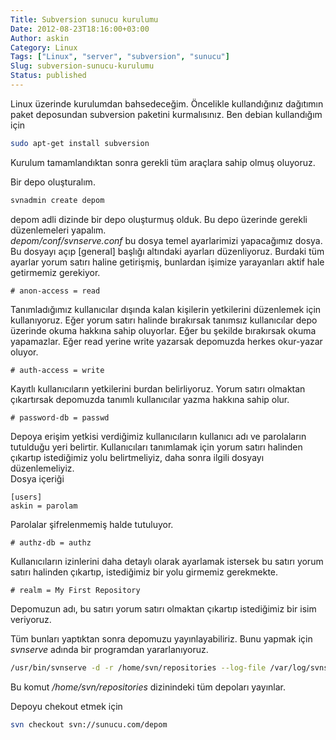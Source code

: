 ```yaml
---
Title: Subversion sunucu kurulumu
Date: 2012-08-23T18:16:00+03:00
Author: askin
Category: Linux
Tags: ["Linux", "server", "subversion", "sunucu"]
Slug: subversion-sunucu-kurulumu
Status: published
---
```


Linux üzerinde kurulumdan bahsedeceğim. Öncelikle kullandığınız dağıtımın paket deposundan subversion paketini kurmalısınız. Ben debian kullandığım için

```bash
sudo apt-get install subversion
```

Kurulum tamamlandıktan sonra gerekli tüm araçlara sahip olmuş oluyoruz.

Bir depo oluşturalım.

```bash
svnadmin create depom
```

depom adli dizinde bir depo oluşturmuş olduk. Bu depo üzerinde gerekli düzenlemeleri yapalım.  
*depom/conf/svnserve.conf* bu dosya temel ayarlarimizi yapacağımız dosya. Bu dosyayı açıp \[general\] başlığı altındaki ayarları düzenliyoruz. Burdaki tüm ayarlar yorum satırı haline getirişmiş, bunlardan işimize yarayanları aktif hale getirmemiz gerekiyor.

    # anon-access = read

Tanımladığımız kullanıcılar dışında kalan kişilerin yetkilerini düzenlemek için kullanıyoruz. Eğer yorum satırı halinde bırakırsak tanımsız kullanıcılar depo üzerinde okuma hakkına sahip oluyorlar. Eğer bu şekilde bırakırsak okuma yapamazlar. Eğer read yerine write yazarsak depomuzda herkes okur-yazar oluyor.

    # auth-access = write

Kayıtlı kullanıcıların yetkilerini burdan belirliyoruz. Yorum satırı olmaktan çıkartırsak depomuzda tanımlı kullanıcılar yazma hakkına sahip olur.

    # password-db = passwd

Depoya erişim yetkisi verdiğimiz kullanıcıların kullanıcı adı ve parolaların tutulduğu yeri belirtir. Kullanıcıları tanımlamak için yorum satırı halinden çıkartıp istediğimiz yolu belirtmeliyiz, daha sonra ilgili dosyayı düzenlemeliyiz.  
Dosya içeriği

    [users]
    askin = parolam

Parolalar şifrelenmemiş halde tutuluyor.

    # authz-db = authz

Kullanıcıların izinlerini daha detaylı olarak ayarlamak istersek bu satırı yorum satırı halinden çıkartıp, istediğimiz bir yolu girmemiz gerekmekte.

    # realm = My First Repository

Depomuzun adı, bu satırı yorum satırı olmaktan çıkartıp istediğimiz bir isim veriyoruz.

Tüm bunları yaptıktan sonra depomuzu yayınlayabiliriz. Bunu yapmak için *svnserve* adında bir programdan yararlanıyoruz.

```bash
/usr/bin/svnserve -d -r /home/svn/repositories --log-file /var/log/svnserve
```

Bu komut */home/svn/repositories* dizinindeki tüm depoları yayınlar.

Depoyu chekout etmek için

```bash
svn checkout svn://sunucu.com/depom
```
